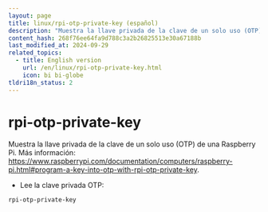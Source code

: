 ```yaml
---
layout: page
title: linux/rpi-otp-private-key (español)
description: "Muestra la llave privada de la clave de un solo uso (OTP) de una Raspberry Pi."
content_hash: 268f76ee64fa9d788c3a2b26825513e30a67188b
last_modified_at: 2024-09-29
related_topics:
  - title: English version
    url: /en/linux/rpi-otp-private-key.html
    icon: bi bi-globe
tldri18n_status: 2
---
```

# rpi-otp-private-key

Muestra la llave privada de la clave de un solo uso (OTP) de una Raspberry Pi.
Más información: <https://www.raspberrypi.com/documentation/computers/raspberry-pi.html#program-a-key-into-otp-with-rpi-otp-private-key>.

- Lee la clave privada OTP:

`rpi-otp-private-key`
